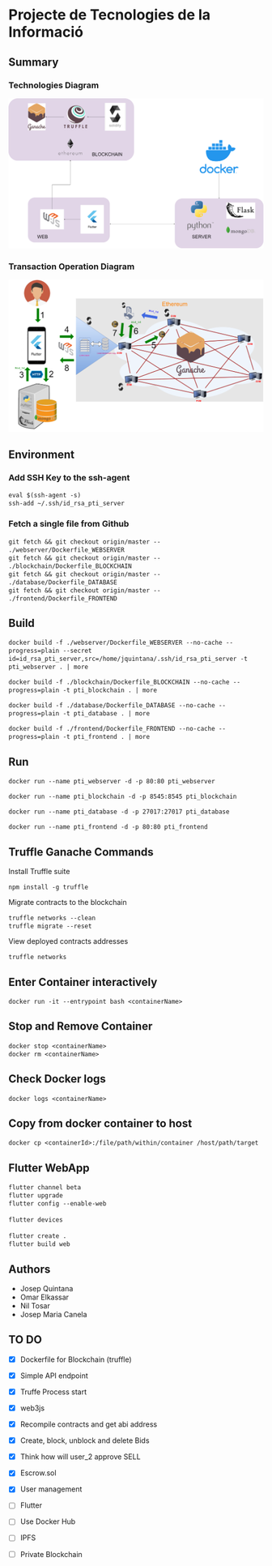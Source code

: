 # Projecte de Tecnologies de la Informació

## Summary

### Technologies Diagram

![Technologies Diagram](doc/diagram_tech.png)

### Transaction Operation Diagram

![Transaction Operation Diagram](doc/diagram_operation.png)

## Environment

### Add SSH Key to the ssh-agent
```
eval $(ssh-agent -s)
ssh-add ~/.ssh/id_rsa_pti_server
```

### Fetch a single file from Github
```
git fetch && git checkout origin/master -- ./webserver/Dockerfile_WEBSERVER
git fetch && git checkout origin/master -- ./blockchain/Dockerfile_BLOCKCHAIN
git fetch && git checkout origin/master -- ./database/Dockerfile_DATABASE
git fetch && git checkout origin/master -- ./frontend/Dockerfile_FRONTEND
```

## Build

```
docker build -f ./webserver/Dockerfile_WEBSERVER --no-cache --progress=plain --secret id=id_rsa_pti_server,src=/home/jquintana/.ssh/id_rsa_pti_server -t pti_webserver . | more
```
```
docker build -f ./blockchain/Dockerfile_BLOCKCHAIN --no-cache --progress=plain -t pti_blockchain . | more
```
```
docker build -f ./database/Dockerfile_DATABASE --no-cache --progress=plain -t pti_database . | more
```
```
docker build -f ./frontend/Dockerfile_FRONTEND --no-cache --progress=plain -t pti_frontend . | more
```

## Run

```
docker run --name pti_webserver -d -p 80:80 pti_webserver
```
```
docker run --name pti_blockchain -d -p 8545:8545 pti_blockchain
```
```
docker run --name pti_database -d -p 27017:27017 pti_database
```
```
docker run --name pti_frontend -d -p 80:80 pti_frontend
```

## Truffle Ganache Commands

Install Truffle suite 
```
npm install -g truffle
```

Migrate contracts to the blockchain
```
truffle networks --clean
truffle migrate --reset
```

View deployed contracts addresses
```
truffle networks 
```

## Enter Container interactively

```
docker run -it --entrypoint bash <containerName>
```

## Stop and Remove Container

```
docker stop <containerName>
docker rm <containerName>
```

## Check Docker logs

```
docker logs <containerName>
```

## Copy from docker container to host

```
docker cp <containerId>:/file/path/within/container /host/path/target
```


## Flutter WebApp

```
flutter channel beta
flutter upgrade
flutter config --enable-web

flutter devices

flutter create .
flutter build web
```

## Authors

- Josep Quintana
- Omar Elkassar
- Nil Tosar
- Josep Maria Canela


## TO DO

- [x] Dockerfile for Blockchain (truffle)
- [x] Simple API endpoint
- [x] Truffe Process start
- [x] web3js
- [x] Recompile contracts and get abi address
- [x] Create, block, unblock and delete Bids
- [x] Think how will user_2 approve SELL
- [x] Escrow.sol
- [x] User management
- [ ] Flutter
- [ ] Use Docker Hub
- [ ] IPFS
- [ ] Private Blockchain

